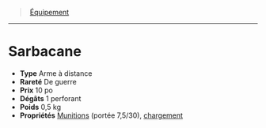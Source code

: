 ﻿---
!EquipmentItem
Type: Arme à distance
Price: 10 po
Weight: 0,5 kg
Rarity: De guerre
Damages: 1 perforant
Properties: '[Munitions](hd_weapons_munitions.md) (portée 7,5/30), [chargement](hd_weapons_chargement.md)'
Id: equipment_hd.md#sarbacane
ParentLink: equipment_hd.md#Équipement
Name: Sarbacane
ParentName: Équipement
NameLevel: 1
Attributes:
  Name: Sarbacane
  Markdown: >+
    # <!--Name-->Sarbacane<!--/Name-->


    - **Type** <!--Type-->Arme à distance<!--/Type-->

    - **Rareté** <!--Rarity-->De guerre<!--/Rarity-->

    - **Prix** <!--Price-->10 po<!--/Price-->

    - **Dégâts** <!--Damages-->1 perforant<!--/Damages-->

    - **Poids** <!--Weight-->0,5 kg<!--/Weight-->

    - **Propriétés** <!--Properties-->[Munitions](hd_weapons_munitions.md) (portée 7,5/30), [chargement](hd_weapons_chargement.md)<!--/Properties-->

  Type: Arme à distance
  Rarity: De guerre
  Price: 10 po
  Damages: 1 perforant
  Weight: 0,5 kg
  Properties: '[Munitions](hd_weapons_munitions.md) (portée 7,5/30), [chargement](hd_weapons_chargement.md)'
AttributesDictionary: >+
  Name: Sarbacane

  Markdown: >+

    # <!--Name-->Sarbacane<!--/Name-->





    - **Type** <!--Type-->Arme à distance<!--/Type-->



    - **Rareté** <!--Rarity-->De guerre<!--/Rarity-->



    - **Prix** <!--Price-->10 po<!--/Price-->



    - **Dégâts** <!--Damages-->1 perforant<!--/Damages-->



    - **Poids** <!--Weight-->0,5 kg<!--/Weight-->



    - **Propriétés** <!--Properties-->[Munitions](hd_weapons_munitions.md) (portée 7,5/30), [chargement](hd_weapons_chargement.md)<!--/Properties-->



  Type: Arme à distance

  Rarity: De guerre

  Price: 10 po

  Damages: 1 perforant

  Weight: 0,5 kg

  Properties: '[Munitions](hd_weapons_munitions.md) (portée 7,5/30), [chargement](hd_weapons_chargement.md)'

---
> [Équipement](hd_equipment.md)

---

# Sarbacane

- **Type** Arme à distance
- **Rareté** De guerre
- **Prix** 10 po
- **Dégâts** 1 perforant
- **Poids** 0,5 kg
- **Propriétés** [Munitions](hd_weapons_munitions.md) (portée 7,5/30), [chargement](hd_weapons_chargement.md)

